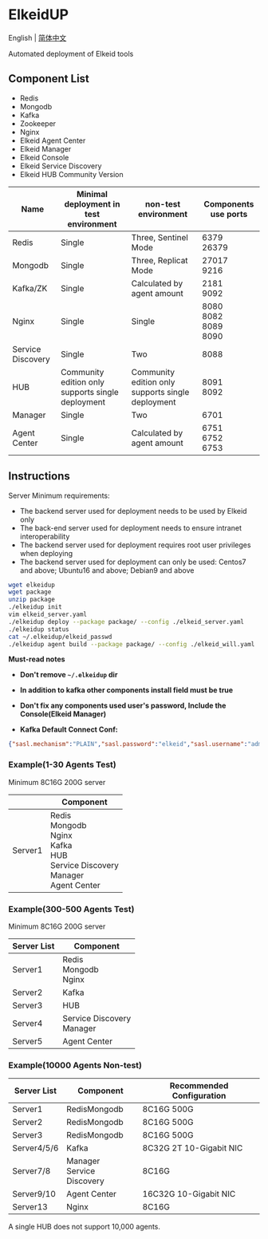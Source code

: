# ElkeidUP

English | [简体中文](README-zh_CN.md)

Automated deployment of Elkeid tools



## Component List
* Redis
* Mongodb
* Kafka
* Zookeeper
* Nginx
* Elkeid Agent Center
* Elkeid Manager
* Elkeid Console
* Elkeid Service Discovery
* Elkeid HUB Community Version



| **Name**          | **Minimal deployment in test environment**        | **non-test environment**                          | **Components use ports**           |
| ----------------- | ------------------------------------------------- | ------------------------------------------------- | ---------------------------------- |
| Redis             | Single                                            | Three, Sentinel Mode                              | 6379<br />26379                    |
| Mongodb           | Single                                            | Three, Replicat Mode                              | 27017<br />9216                    |
| Kafka/ZK          | Single                                            | Calculated by agent amount                        | 2181<br />9092                     |
| Nginx             | Single                                            | Single                                            | 8080<br />8082<br />8089<br />8090 |
| Service Discovery | Single                                            | Two                                               | 8088                               |
| HUB               | Community edition only supports single deployment | Community edition only supports single deployment | 8091<br />8092                     |
| Manager           | Single                                            | Two                                               | 6701                               |
| Agent Center      | Single                                            | Calculated by agent amount                        | 6751<br />6752<br />6753           |



## Instructions
Server Minimum requirements:
* The backend server used for deployment needs to be used by Elkeid only
* The back-end server used for deployment needs to ensure intranet interoperability
* The backend server used for deployment requires root user privileges when deploying
* The backend server used for deployment can only be used: Centos7 and above; Ubuntu16 and above; Debian9 and above



```bash
wget elkeidup
wget package
unzip package
./elkeidup init
vim elkeid_server.yaml
./elkeidup deploy --package package/ --config ./elkeid_server.yaml
./elkeidup status
cat ~/.elkeidup/elkeid_passwd
./elkeidup agent build --package package/ --config ./elkeid_will.yaml 
```



**Must-read notes**

* **Don't remove `~/.elkeidup` dir**
* **In addition to kafka other components install field must be true**

* **Don't fix any components used user's password, Include the Console(Elkeid Manager)**

* **Kafka Default Connect Conf:**

```json
{"sasl.mechanism":"PLAIN","sasl.password":"elkeid","sasl.username":"admin","security.protocol":"SASL_PLAINTEXT"}
```



### Example(1-30 Agents Test)

Minimum 8C16G 200G server

|         | Component                                                    |
| ------- | ------------------------------------------------------------ |
| Server1 | Redis<br />Mongodb<br />Nginx<br />Kafka<br />HUB<br />Service Discovery<br />Manager<br />Agent Center |



### Example(300-500 Agents Test)

Minimum 8C16G 200G server

| Server List | Component                      |
| ----------- | ------------------------------ |
| Server1     | Redis<br />Mongodb<br />Nginx  |
| Server2     | Kafka                          |
| Server3     | HUB                            |
| Server4     | Service Discovery<br />Manager |
| Server5     | Agent Center                   |



### Example(10000 Agents Non-test)

| Server List | Component                      | Recommended Configuration |
| ----------- | ------------------------------ | ------------------------- |
| Server1     | RedisMongodb                   | 8C16G 500G                |
| Server2     | RedisMongodb                   | 8C16G 500G                |
| Server3     | RedisMongodb                   | 8C16G 500G                |
| Server4/5/6 | Kafka                          | 8C32G 2T 10-Gigabit NIC   |
| Server7/8   | Manager<br />Service Discovery | 8C16G                     |
| Server9/10  | Agent Center                   | 16C32G  10-Gigabit NIC    |
| Server13    | Nginx                          | 8C16G                     |

A single HUB does not support 10,000 agents.